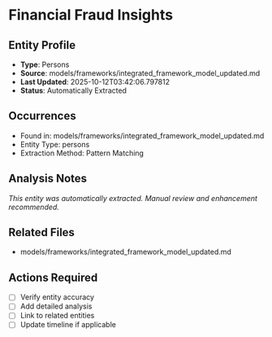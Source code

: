 # Financial Fraud Insights

## Entity Profile
- **Type**: Persons
- **Source**: models/frameworks/integrated_framework_model_updated.md
- **Last Updated**: 2025-10-12T03:42:06.797812
- **Status**: Automatically Extracted

## Occurrences
- Found in: models/frameworks/integrated_framework_model_updated.md
- Entity Type: persons
- Extraction Method: Pattern Matching

## Analysis Notes
*This entity was automatically extracted. Manual review and enhancement recommended.*

## Related Files
- models/frameworks/integrated_framework_model_updated.md

## Actions Required
- [ ] Verify entity accuracy
- [ ] Add detailed analysis
- [ ] Link to related entities
- [ ] Update timeline if applicable
